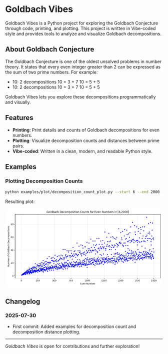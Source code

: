# Goldbach Vibes

Goldbach Vibes is a Python project for exploring the Goldbach Conjecture through code, printing, and plotting. This project is written in Vibe-coded style and provides tools to analyze and visualize Goldbach decompositions.

## About Goldbach Conjecture

The Goldbach Conjecture is one of the oldest unsolved problems in number theory. It states that every even integer greater than 2 can be expressed as the sum of two prime numbers. For example:

- 10: 2 decompositions
  10 = 3 + 7
  10 = 5 + 5
- 10: 2 decompositions
  10 = 3 + 7
  10 = 5 + 5

Goldbach Vibes lets you explore these decompositions programmatically and visually.

## Features

- **Printing**: Print details and counts of Goldbach decompositions for even numbers.
- **Plotting**: Visualize decomposition counts and distances between prime pairs.
- **Vibe-coded**: Written in a clean, modern, and readable Python style.

## Examples



### Plotting Decomposition Counts

```bash
python examples/plot/decomposition_count_plot.py --start 6 --end 2000 --output imgs/decomposition_count_6_2000.png
```

Resulting plot:

![Decomposition Count Plot](imgs/decomposition_count_6_2000.png)

## Changelog

### 2025-07-30
- First commit: Added examples for decomposition count and decomposition distance plotting.

---

*Goldbach Vibes* is open for contributions and further exploration!
